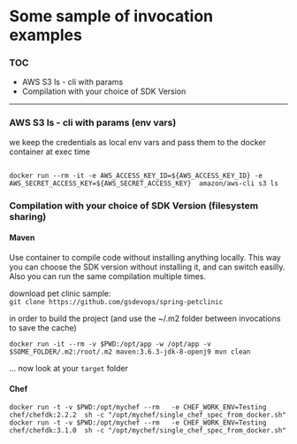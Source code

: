 # Some sample of invocation examples

### TOC
* AWS S3 ls - cli with params
* Compilation with your choice of SDK Version
   
 
---

### AWS S3 ls - cli with params  (env vars)
we keep the credentials as local env vars and pass them to the docker container at exec time
```

docker run --rm -it -e AWS_ACCESS_KEY_ID=${AWS_ACCESS_KEY_ID} -e AWS_SECRET_ACCESS_KEY=${AWS_SECRET_ACCESS_KEY}  amazon/aws-cli s3 ls

```



### Compilation with your choice of SDK Version  (filesystem sharing) 


#### Maven
Use container to compile code without installing anything locally.  This way you can choose the SDK version without installing it, and can switch easilly.  Also you can run the same compilation multiple times.   

download pet clinic sample:  
  `git clone https://github.com/gsdevops/spring-petclinic`  

in order to build the project (and use the ~/.m2 folder between invocations to save the cache)

``` shell
docker run -it --rm -v $PWD:/opt/app -w /opt/app -v $SOME_FOLDER/.m2:/root/.m2 maven:3.6.3-jdk-8-openj9 mvn clean

```
... now look at your `target` folder

#### Chef
```shell
docker run -t -v $PWD:/opt/mychef --rm   -e CHEF_WORK_ENV=Testing chef/chefdk:2.2.2  sh -c "/opt/mychef/single_chef_spec_from_docker.sh"
docker run -t -v $PWD:/opt/mychef --rm   -e CHEF_WORK_ENV=Testing chef/chefdk:3.1.0  sh -c "/opt/mychef/single_chef_spec_from_docker.sh"

```
